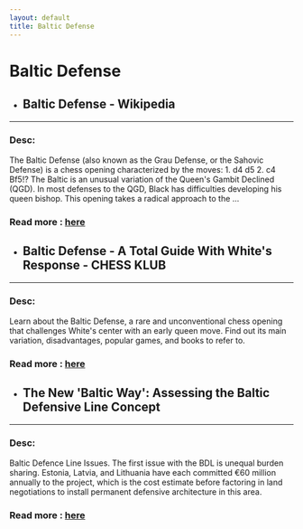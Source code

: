 ```yaml
---
layout: default
title: Baltic Defense
---
```

# Baltic Defense
- ## **Baltic Defense - Wikipedia** 

---
### Desc: 
 The Baltic Defense (also known as the Grau Defense, or the Sahovic Defense) is a chess opening characterized by the moves: 1. d4 d5 2. c4 Bf5!? The Baltic is an unusual variation of the Queen's Gambit Declined (QGD). In most defenses to the QGD, Black has difficulties developing his queen bishop. This opening takes a radical approach to the ... 
### Read more : [here](https://en.wikipedia.org/wiki/Baltic_Defense) 
- ## **Baltic Defense - A Total Guide With White's Response - CHESS KLUB** 

---
### Desc: 
 Learn about the Baltic Defense, a rare and unconventional chess opening that challenges White's center with an early queen move. Find out its main variation, disadvantages, popular games, and books to refer to. 
### Read more : [here](https://chessklub.com/baltic-defense/) 
- ## **The New 'Baltic Way': Assessing the Baltic Defensive Line Concept** 

---
### Desc: 
 Baltic Defence Line Issues. The first issue with the BDL is unequal burden sharing. Estonia, Latvia, and Lithuania have each committed €60 million annually to the project, which is the cost estimate before factoring in land negotiations to install permanent defensive architecture in this area. 
### Read more : [here](https://www.fpri.org/article/2024/12/the-new-baltic-way-assessing-the-baltic-defensive-line-concept/) 



